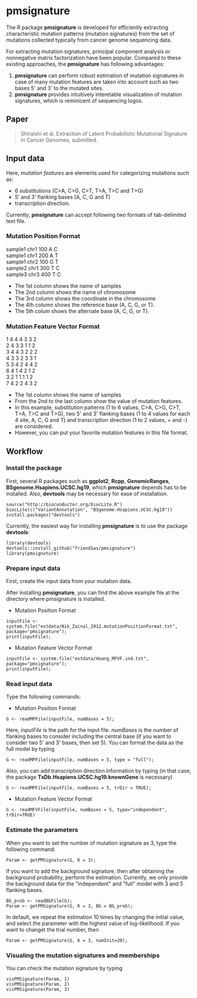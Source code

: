 # pmsignature

The R package **pmsignature** is developed 
for efficiently extracting characteristic mutation patterns (mutation signatures) 
from the set of mutations collected typically from cancer genome sequencing data.

For extracting mutation signatures, 
principal component analysis or nonnegative matrix factorization have been popular.
Compared to these existing approaches, the **pmsignature** has following advantages:
  
  
1. **pmsignature** can perform robust estimation of mutation signatures in case of many mutation features are taken into account such as two bases 5' and 3' to the mutated sites.
2. **pmsignature** provides intuitively interetable visualization of mutation signatures, which is reminicent of sequencing logos.


## Paper

> Shiraishi et al. Extraction of Latent Probabilistic Mutational Signature in Cancer Genomes, submitted.

## Input data

Here, *mutation features* are elements used for categorizing mutations such as: 
  
* 6 substitutions (C>A, C>G, C>T, T>A, T>C and T>G)
* 5’ and 3’ flanking bases (A, C, G and T)
* transcription direction.

Currently, **pmsignature** can accept following two formats of tab-delimited text file.


### Mutation Position Format

sample1 chr1  100	A	C	
sample1	chr1	200	A	T	
sample1	chr2	100	G	T	
sample2	chr1	300	T	C	
sample3	chr3	400	T	C	
  
* The 1st column shows the name of samples 
* The 2nd column shows the name of chromosome 
* The 3rd column shows the coordinate in the chromosome
* The 4th column shows the reference base (A, C, G, or T).
* The 5th colum shows the alternate base (A, C, G, or T).


### Mutation Feature Vector Format

1 4	4	4	3	3	2	 
2	4	3	3	1	1	2	
3	4	4	3	2	2	2	
4	3	3	2	3	3	1	
5	3	4	2	4	4	2	
6	4	1	4	2	1	2	
3	2	1	1	1	1	2	
7	4	2	2	4	3	2	
  
* The 1st column shows the name of samples 
* From the 2nd to the last column show the value of mutation features.
* In this example, substitution patterns (1 to 6 values, C>A, C>G, C>T, T>A, T>C and T>G), two 5' and 3' flanking bases (1 to 4 values for each 4 site, A, C, G and T)
and transcription direction (1 to 2 values, + and -) are considered.
* However, you can put your favorite mutation features in this file format.

## Workflow

### Install the package

First, several R packages such as **ggplot2**, **Rcpp**, **GenomicRanges**, **BSgenome.Hsapiens.UCSC.hg19**,
which **pmsignature** depends has to be installed.
Also, **devtools** may be necessary for ease of installation.

```
source("http://bioconductor.org/biocLite.R")
biocLite(c("VariantAnnotation", "BSgenome.Hsapiens.UCSC.hg19"))
install.packages("devtools")
```

Currently, the easiest way for installing **pmsignature** is to use the package **devtools**:
  
  ```
library(devtools)
devtools::install_github("friend1ws/pmsignature")
library(pmsignature)
```



### Prepare input data

First, create the input data from your mutation data.

After installing **pmsignature**,
you can find the above example file at the directory where pmsignature is installed.

* Mutation Position Format
```
inputFile <- system.file("extdata/Nik_Zainal_2012.mutationPositionFormat.txt", package="pmsignature");
print(inputFile);
```

* Mutation Feature Vector Format
```
inputFile <- system.file("extdata/Hoang_MFVF.ind.txt", package="pmsignature");
print(inputFile);
```


### Read input data

Type the following commands:
  
  * Mutation Position Format
```
G <- readMPFile(inputFile, numBases = 5);
```
Here, *inputFile* is the path for the input file.
*numBases* is the number of flanking bases to consider including the central base (if you want to consider two 5' and 3' bases, then set 5).
You can format the data as the full model by typing
```
G <- readMPFile(inputFile, numBases = 5, type = "full");
```
Also, you can add transcription direction information by typing (in that case, the package **TxDb.Hsapiens.UCSC.hg19.knownGene** is necessary)
```
G <- readMPFile(inputFile, numBases = 5, trDir = TRUE);
```

* Mutation Feature Vector Format
```
G <- readMFVFile(inputFile, numBases = 5, type="independent", trDir=TRUE)
```

### Estimate the parameters


When you want to set the number of mutation signature as 3, type the following command:
  
```
Param <- getPMSignature(G, K = 3);
```

If you want to add the background signature, then after obtaining the background probability, perform the estimation.
Currently, we only provide the background data for the "independent" and "full" model with 3 and 5 flanking bases.

```
BG_prob <- readBGFile(G);
Param <- getPMSignature(G, K = 3, BG = BG_prob);
```

In default, we repeat the estimation 10 times by changing the initial value,
and select the parameter with the highest value of log-likelihood.
If you want to changet the trial number, then

```
Param <- getPMSignature(G, K = 3, numInit=20);
```


### Visualing the mutation signatures and memberships

You can check the mutation signature by typing

```
visPMSignature(Param, 1)
visPMSignature(Param, 2)
visPMSignature(Param, 3)
```